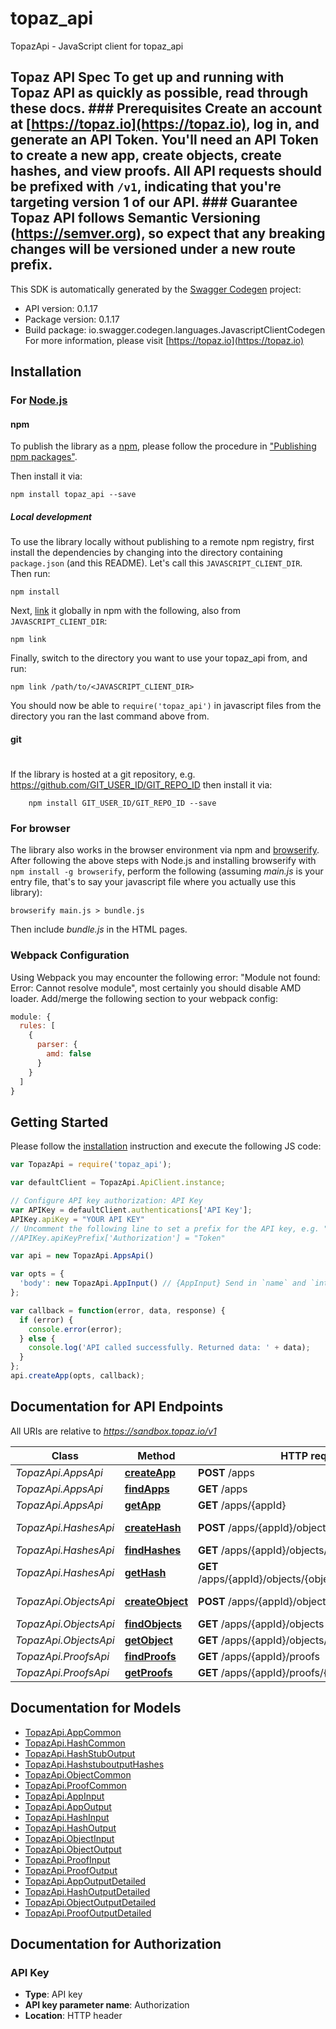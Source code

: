# topaz_api

TopazApi - JavaScript client for topaz_api
## Topaz API Spec  To get up and running with Topaz API as quickly as possible, read through these docs.  ### Prerequisites  Create an account at [https://topaz.io](https://topaz.io), log in, and generate an API Token.  You'll need an API Token to create a new app, create objects, create hashes, and view proofs.  All API requests should be prefixed with `/v1`, indicating that you're targeting version 1 of our API.  ### Guarantee  Topaz API follows Semantic Versioning (https://semver.org), so expect that any breaking changes will be versioned under a new route prefix.
This SDK is automatically generated by the [Swagger Codegen](https://github.com/swagger-api/swagger-codegen) project:

- API version: 0.1.17
- Package version: 0.1.17
- Build package: io.swagger.codegen.languages.JavascriptClientCodegen
For more information, please visit [https://topaz.io](https://topaz.io)

## Installation

### For [Node.js](https://nodejs.org/)

#### npm

To publish the library as a [npm](https://www.npmjs.com/),
please follow the procedure in ["Publishing npm packages"](https://docs.npmjs.com/getting-started/publishing-npm-packages).

Then install it via:

```shell
npm install topaz_api --save
```

##### Local development

To use the library locally without publishing to a remote npm registry, first install the dependencies by changing 
into the directory containing `package.json` (and this README). Let's call this `JAVASCRIPT_CLIENT_DIR`. Then run:

```shell
npm install
```

Next, [link](https://docs.npmjs.com/cli/link) it globally in npm with the following, also from `JAVASCRIPT_CLIENT_DIR`:

```shell
npm link
```

Finally, switch to the directory you want to use your topaz_api from, and run:

```shell
npm link /path/to/<JAVASCRIPT_CLIENT_DIR>
```

You should now be able to `require('topaz_api')` in javascript files from the directory you ran the last 
command above from.

#### git
#
If the library is hosted at a git repository, e.g.
https://github.com/GIT_USER_ID/GIT_REPO_ID
then install it via:

```shell
    npm install GIT_USER_ID/GIT_REPO_ID --save
```

### For browser

The library also works in the browser environment via npm and [browserify](http://browserify.org/). After following
the above steps with Node.js and installing browserify with `npm install -g browserify`,
perform the following (assuming *main.js* is your entry file, that's to say your javascript file where you actually 
use this library):

```shell
browserify main.js > bundle.js
```

Then include *bundle.js* in the HTML pages.

### Webpack Configuration

Using Webpack you may encounter the following error: "Module not found: Error:
Cannot resolve module", most certainly you should disable AMD loader. Add/merge
the following section to your webpack config:

```javascript
module: {
  rules: [
    {
      parser: {
        amd: false
      }
    }
  ]
}
```

## Getting Started

Please follow the [installation](#installation) instruction and execute the following JS code:

```javascript
var TopazApi = require('topaz_api');

var defaultClient = TopazApi.ApiClient.instance;

// Configure API key authorization: API Key
var APIKey = defaultClient.authentications['API Key'];
APIKey.apiKey = "YOUR API KEY"
// Uncomment the following line to set a prefix for the API key, e.g. "Token" (defaults to null)
//APIKey.apiKeyPrefix['Authorization'] = "Token"

var api = new TopazApi.AppsApi()

var opts = { 
  'body': new TopazApi.AppInput() // {AppInput} Send in `name` and `interval` to generate an `app` with a blockchain transaction resolution no less than the defined `interval` in seconds.
};

var callback = function(error, data, response) {
  if (error) {
    console.error(error);
  } else {
    console.log('API called successfully. Returned data: ' + data);
  }
};
api.createApp(opts, callback);

```

## Documentation for API Endpoints

All URIs are relative to *https://sandbox.topaz.io/v1*

Class | Method | HTTP request | Description
------------ | ------------- | ------------- | -------------
*TopazApi.AppsApi* | [**createApp**](docs/AppsApi.md#createApp) | **POST** /apps | Create App
*TopazApi.AppsApi* | [**findApps**](docs/AppsApi.md#findApps) | **GET** /apps | List Apps
*TopazApi.AppsApi* | [**getApp**](docs/AppsApi.md#getApp) | **GET** /apps/{appId} | Get App
*TopazApi.HashesApi* | [**createHash**](docs/HashesApi.md#createHash) | **POST** /apps/{appId}/objects/{objectId}/hashes | Create Hash
*TopazApi.HashesApi* | [**findHashes**](docs/HashesApi.md#findHashes) | **GET** /apps/{appId}/objects/{objectId}/hashes | List Hashes
*TopazApi.HashesApi* | [**getHash**](docs/HashesApi.md#getHash) | **GET** /apps/{appId}/objects/{objectId}/hashes/{hashId} | Get Hash
*TopazApi.ObjectsApi* | [**createObject**](docs/ObjectsApi.md#createObject) | **POST** /apps/{appId}/objects | Create Object
*TopazApi.ObjectsApi* | [**findObjects**](docs/ObjectsApi.md#findObjects) | **GET** /apps/{appId}/objects | List Objects
*TopazApi.ObjectsApi* | [**getObject**](docs/ObjectsApi.md#getObject) | **GET** /apps/{appId}/objects/{objectId} | Get Object
*TopazApi.ProofsApi* | [**findProofs**](docs/ProofsApi.md#findProofs) | **GET** /apps/{appId}/proofs | List Proofs
*TopazApi.ProofsApi* | [**getProofs**](docs/ProofsApi.md#getProofs) | **GET** /apps/{appId}/proofs/{proofId} | Get Proof


## Documentation for Models

 - [TopazApi.AppCommon](docs/AppCommon.md)
 - [TopazApi.HashCommon](docs/HashCommon.md)
 - [TopazApi.HashStubOutput](docs/HashStubOutput.md)
 - [TopazApi.HashstuboutputHashes](docs/HashstuboutputHashes.md)
 - [TopazApi.ObjectCommon](docs/ObjectCommon.md)
 - [TopazApi.ProofCommon](docs/ProofCommon.md)
 - [TopazApi.AppInput](docs/AppInput.md)
 - [TopazApi.AppOutput](docs/AppOutput.md)
 - [TopazApi.HashInput](docs/HashInput.md)
 - [TopazApi.HashOutput](docs/HashOutput.md)
 - [TopazApi.ObjectInput](docs/ObjectInput.md)
 - [TopazApi.ObjectOutput](docs/ObjectOutput.md)
 - [TopazApi.ProofInput](docs/ProofInput.md)
 - [TopazApi.ProofOutput](docs/ProofOutput.md)
 - [TopazApi.AppOutputDetailed](docs/AppOutputDetailed.md)
 - [TopazApi.HashOutputDetailed](docs/HashOutputDetailed.md)
 - [TopazApi.ObjectOutputDetailed](docs/ObjectOutputDetailed.md)
 - [TopazApi.ProofOutputDetailed](docs/ProofOutputDetailed.md)


## Documentation for Authorization


### API Key

- **Type**: API key
- **API key parameter name**: Authorization
- **Location**: HTTP header

